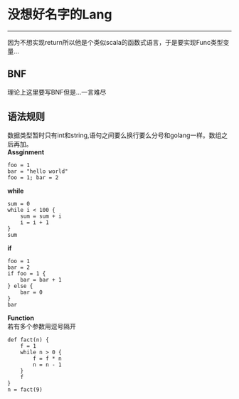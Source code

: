 # 没想好名字的Lang
---

因为不想实现return所以他是个类似scala的函数式语言，于是要实现Func类型变量...

## BNF
理论上这里要写BNF但是...一言难尽

## 语法规则
数据类型暂时只有int和string,语句之间要么换行要么分号和golang一样。数组之后再加。  
**Assginment**  
```
foo = 1
bar = "hello world"
foo = 1; bar = 2
```

**while**  
```
sum = 0
while i < 100 {
    sum = sum + i
    i = i + 1
}
sum
```

**if**  
```
foo = 1
bar = 2
if foo = 1 {
    bar = bar + 1
} else {
    bar = 0
}
bar
```
**Function**  
若有多个参数用逗号隔开
```
def fact(n) {
    f = 1
    while n > 0 {
        f = f * n
        n = n - 1
    }
    f
}
n = fact(9)
```